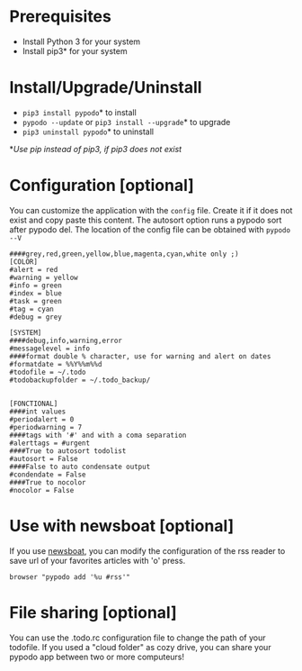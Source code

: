 # Prerequisites

- Install Python 3 for your system
- Install pip3* for your system

# Install/Upgrade/Uninstall

- ``pip3 install pypodo``* to install
- ``pypodo --update`` or ``pip3 install --upgrade``* to upgrade
- ``pip3 uninstall pypodo``* to uninstall

*_Use pip instead of pip3, if pip3 does not exist_
# Configuration [optional]

You can customize the application with the ``config`` file. Create it if it does not exist and copy paste this content. The autosort option runs a pypodo sort after pypodo del. The location of the config file can be obtained with ``pypodo --V``

```
####grey,red,green,yellow,blue,magenta,cyan,white only ;)
[COLOR]
#alert = red
#warning = yellow
#info = green
#index = blue
#task = green
#tag = cyan
#debug = grey

[SYSTEM]
####debug,info,warning,error
#messagelevel = info
####format double % character, use for warning and alert on dates
#formatdate = %%Y%%m%%d
#todofile = ~/.todo
#todobackupfolder = ~/.todo_backup/


[FONCTIONAL]
####int values
#periodalert = 0
#periodwarning = 7
####tags with '#' and with a coma separation
#alerttags = #urgent
####True to autosort todolist
#autosort = False
####False to auto condensate output
#condendate = False
####True to nocolor
#nocolor = False

```
# Use with newsboat [optional]

If you use [newsboat](https://github.com/newsboat/newsboat), you can modify the configuration of the rss reader to save url of your favorites articles with 'o' press.

```
browser "pypodo add '%u #rss'"
```

# File sharing [optional]

You can use the .todo.rc configuration file to change the path of your todofile. If you used a "cloud folder" as cozy drive, you can share your pypodo app between two or more computeurs!

